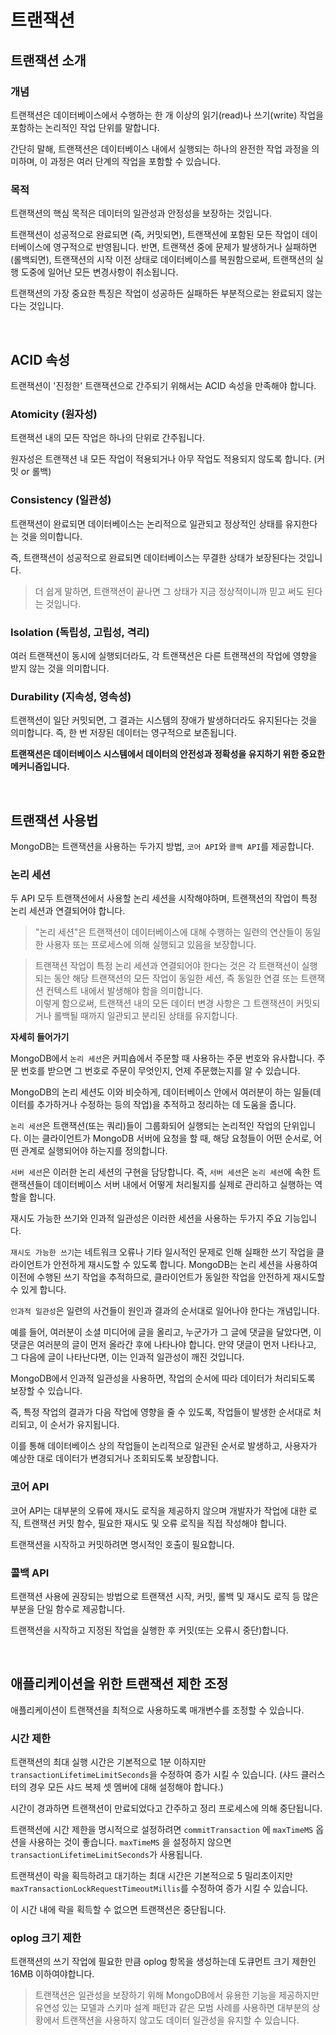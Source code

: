 # 트랜잭션

## 트랜잭션 소개

### 개념

트랜잭션은 데이터베이스에서 수행하는 한 개 이상의 읽기(read)나 쓰기(write) 작업을 포함하는 논리적인 작업 단위를 말합니다. 

간단히 말해, 트랜잭션은 데이터베이스 내에서 실행되는 하나의 완전한 작업 과정을 의미하며, 이 과정은 여러 단계의 작업을 포함할 수 있습니다.

### 목적

트랜잭션의 핵심 목적은 데이터의 일관성과 안정성을 보장하는 것입니다. 

트랜잭션이 성공적으로 완료되면 (즉, 커밋되면), 트랜잭션에 포함된 모든 작업이 데이터베이스에 영구적으로 반영됩니다. 
반면, 트랜잭션 중에 문제가 발생하거나 실패하면 (롤백되면), 트랜잭션의 시작 이전 상태로 데이터베이스를 복원함으로써, 트랜잭션의 실행 도중에 일어난 모든 변경사항이 취소됩니다.

트랜잭션의 가장 중요한 특징은 작업이 성공하든 실패하든 부분적으로는 완료되지 않는다는 것입니다.

<br>

## ACID 속성

트랜잭션이 '진정한' 트랜잭션으로 간주되기 위해서는 ACID 속성을 만족해야 합니다.

### Atomicity (원자성)

트랜잭션 내의 모든 작업은 하나의 단위로 간주됩니다.

원자성은 트랜잭션 내 모든 작업이 적용되거나 아무 작업도 적용되지 않도록 합니다. (커밋 or 롤백)

### Consistency (일관성)

트랜잭션이 완료되면 데이터베이스는 논리적으로 일관되고 정상적인 상태를 유지한다는 것을 의미합니다.

즉, 트랜잭션이 성공적으로 완료되면 데이터베이스는 무결한 상태가 보장된다는 것입니다.

> 더 쉽게 말하면, 트랜잭션이 끝나면 그 상태가 지금 정상적이니까 믿고 써도 된다는 것입니다.

### Isolation (독립성, 고립성, 격리)

여러 트랜잭션이 동시에 실행되더라도, 각 트랜잭션은 다른 트랜잭션의 작업에 영향을 받지 않는 것을 의미합니다.

### Durability (지속성, 영속성)

트랜잭션이 일단 커밋되면, 그 결과는 시스템의 장애가 발생하더라도 유지된다는 것을 의미합니다. 즉, 한 번 저장된 데이터는 영구적으로 보존됩니다.

**트랜잭션은 데이터베이스 시스템에서 데이터의 안전성과 정확성을 유지하기 위한 중요한 메커니즘입니다.**

<br>

## 트랜잭션 사용법

MongoDB는 트랜잭션을 사용하는 두가지 방법, `코어 API`와 `콜백 API`를 제공합니다.

### 논리 세션

두 API 모두 트랜잭션에서 사용할 논리 세션을 시작해야하며, 트랜잭션의 작업이 특정 논리 세션과 연결되어야 합니다.

> "논리 세션"은 트랜잭션이 데이터베이스에 대해 수행하는 일련의 연산들이 동일한 사용자 또는 프로세스에 의해 실행되고 있음을 보장합니다.

> 트랜잭션 작업이 특정 논리 세션과 연결되어야 한다는 것은 각 트랜잭션이 실행되는 동안 해당 트랜잭션의 모든 작업이 동일한 세션, 즉 동일한 연결 또는 트랜잭션 컨텍스트 내에서 발생해야 함을 의미합니다.   
> 이렇게 함으로써, 트랜잭션 내의 모든 데이터 변경 사항은 그 트랜잭션이 커밋되거나 롤백될 때까지 일관되고 분리된 상태를 유지합니다.

**자세히 들어가기**

MongoDB에서 `논리 세션`은 커피숍에서 주문할 때 사용하는 주문 번호와 유사합니다. 주문 번호를 받으면 그 번호로 주문이 무엇인지, 언제 주문했는지를 알 수 있습니다. 

MongoDB의 논리 세션도 이와 비슷하게, 데이터베이스 안에서 여러분이 하는 일들(데이터를 추가하거나 수정하는 등의 작업)을 추적하고 정리하는 데 도움을 줍니다.

`논리 세션`은 트랜잭션(또는 쿼리)들이 그룹화되어 실행되는 논리적인 작업의 단위입니다. 이는 클라이언트가 MongoDB 서버에 요청을 할 때, 해당 요청들이 어떤 순서로, 어떤 관계로 실행되어야 하는지를 정의합니다.

`서버 세션`은 이러한 논리 세션의 구현을 담당합니다. 즉, `서버 세션`은 `논리 세션`에 속한 트랜잭션들이 데이터베이스 서버 내에서 어떻게 처리될지를 실제로 관리하고 실행하는 역할을 합니다.

재시도 가능한 쓰기와 인과적 일관성은 이러한 세션을 사용하는 두가지 주요 기능입니다.

`재시도 가능한 쓰기`는 네트워크 오류나 기타 일시적인 문제로 인해 실패한 쓰기 작업을 클라이언트가 안전하게 재시도할 수 있도록 합니다.
MongoDB는 논리 세션을 사용하여 이전에 수행된 쓰기 작업을 추적하므로, 클라이언트가 동일한 작업을 안전하게 재시도할 수 있게 합니다.

`인과적 일관성`은 일련의 사건들이 원인과 결과의 순서대로 일어나야 한다는 개념입니다.

예를 들어, 여러분이 소셜 미디어에 글을 올리고, 누군가가 그 글에 댓글을 달았다면, 이 댓글은 여러분의 글이 먼저 올라간 후에 나타나야 합니다. 
만약 댓글이 먼저 나타나고, 그 다음에 글이 나타난다면, 이는 인과적 일관성이 깨진 것입니다.

MongoDB에서 인과적 일관성을 사용하면, 작업의 순서에 따라 데이터가 처리되도록 보장할 수 있습니다.

즉, 특정 작업의 결과가 다음 작업에 영향을 줄 수 있도록, 작업들이 발생한 순서대로 처리되고, 이 순서가 유지됩니다. 

이를 통해 데이터베이스 상의 작업들이 논리적으로 일관된 순서로 발생하고, 사용자가 예상한 대로 데이터가 변경되거나 조회되도록 보장합니다.

### 코어 API

코어 API는 대부분의 오류에 재시도 로직을 제공하지 않으며 개발자가 작업에 대한 로직, 트랜잭션 커밋 함수, 필요한 재시도 및 오류 로직을 직접 작성해야 합니다.

트랜잭션을 시작하고 커밋하려면 명시적인 호출이 필요합니다. 

### 콜백 API

트랜잭션 사용에 권장되는 방법으로 트랜잭션 시작, 커밋, 롤백 및 재시도 로직 등 많은 부분을 단일 함수로 제공합니다.

트랜잭션을 시작하고 지정된 작업을 실행한 후 커밋(또는 오류시 중단)합니다.

<br>

## 애플리케이션을 위한 트랜잭션 제한 조정

애플리케이션이 트랜잭션을 최적으로 사용하도록 매개변수를 조정할 수 있습니다.

### 시간 제한

트랜잭션의 최대 실행 시간은 기본적으로 1분 이하지만 `transactionLifetimeLimitSeconds`을 수정하여 증가 시킬 수 있습니다. (샤드 클러스터의 경우 모든 샤드 복제 셋 멤버에 대해 설정해야 합니다.)

시간이 경과하면 트랜잭션이 만료되었다고 간주하고 정리 프로세스에 의해 중단됩니다.

트랜잭션에 시간 제한을 명시적으로 설정하려면 `commitTransaction` 에 `maxTimeMS` 옵션을 사용하는 것이 좋습니다. `maxTimeMS` 을 설정하지 않으면 `transactionLifetimeLimitSeconds`가 사용됩니다.

트랜잭션이 락을 획득하려고 대기하는 최대 시간은 기본적으로 5 밀리초이지만 `maxTransactionLockRequestTimeoutMillis`를 수정하여 증가 시킬 수 있습니다.

이 시간 내에 락을 획득할 수 없으면 트랜잭션은 중단됩니다.

### oplog 크기 제한

트랜잭션의 쓰기 작업에 필요한 만큼 oplog 항목을 생성하는데 도큐먼트 크기 제한인 16MB 이하여야합니다.

> 트랜잭션은 일관성을 보장하기 위해 MongoDB에서 유용한 기능을 제공하지만 유연성 있는 모델과 스키마 설계 패턴과 같은 모범 사례를 사용하면 대부분의 상황에서 트랜잭션을 사용하지 않고도 데이터 일관성을 유지할 수 있습니다.
